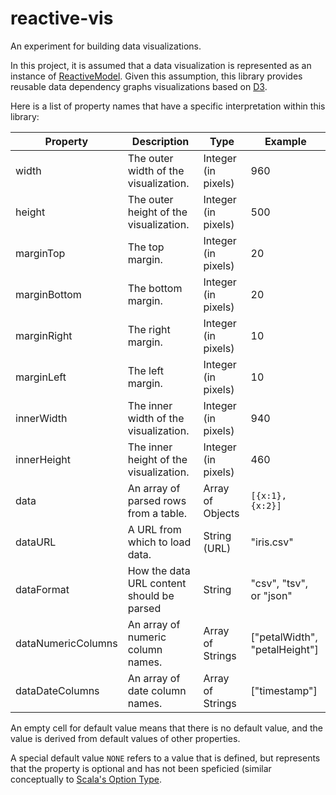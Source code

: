 # reactive-vis
An experiment for building data visualizations.

In this project, it is assumed that a data visualization is represented as an instance of [ReactiveModel](https://github.com/curran/reactive-model). Given this assumption, this library provides reusable data dependency graphs visualizations based on [D3](d3js.org).

Here is a list of property names that have a specific interpretation within this library:

| Property| Description | Type | Example |
|---------|-------------|------|---------|
| width         | The outer width of the visualization.  | Integer (in pixels) | 960 |
| height        | The outer height of the visualization. | Integer (in pixels) | 500 |
| marginTop     | The top margin.                        | Integer (in pixels) | 20  |
| marginBottom  | The bottom margin.                     | Integer (in pixels) | 20  |
| marginRight   | The right margin.                      | Integer (in pixels) | 10  |
| marginLeft    | The left margin.                       | Integer (in pixels) | 10  |
| innerWidth    | The inner width of the visualization.  | Integer (in pixels) | 940 |
| innerHeight   | The inner height of the visualization. | Integer (in pixels) | 460 |
| data          | An array of parsed rows from a table.  | Array of Objects    | `[{x:1}, {x:2}]` |
| dataURL       | A URL from which to load data.         | String (URL)        | "iris.csv" |
| dataFormat    | How the data URL content should be parsed| String | "csv", "tsv", or "json" |
| dataNumericColumns| An array of numeric column names. | Array of Strings | ["petalWidth", "petalHeight"] |
| dataDateColumns| An array of date column names. | Array of Strings | ["timestamp"] |


An empty cell for default value means that there is no default value, and the value is derived from default values of other properties.

A special default value `NONE` refers to a value that is defined, but represents that the property is optional and has not been speficied (similar conceptually to [Scala's Option Type](http://danielwestheide.com/blog/2012/12/19/the-neophytes-guide-to-scala-part-5-the-option-type.html).
